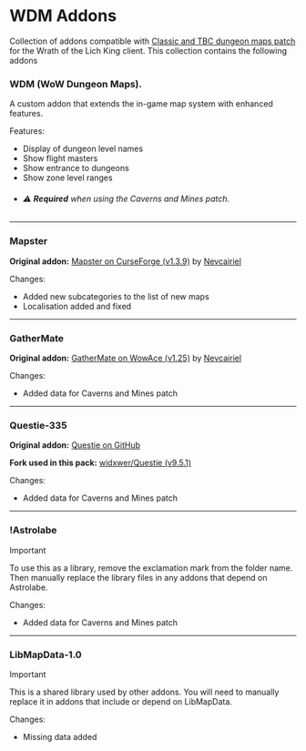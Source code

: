 # WDM Addons
Collection of addons compatible with [Classic and TBC dungeon maps patch](https://github.com/Trimitor/WDM-patch) for the Wrath of the Lich King client.
This collection contains the following addons

### WDM (WoW Dungeon Maps).
A custom addon that extends the in-game map system with enhanced features.

Features:
- Display of dungeon level names
- Show flight masters
- Show entrance to dungeons
- Show zone level ranges
- ###### ⚠️ **Required** when using the Caverns and Mines patch.

---
### Mapster
**Original addon:** [Mapster on CurseForge (v1.3.9)](https://www.curseforge.com/wow/addons/mapster/files/436697) by [Nevcairiel](https://github.com/Nevcairiel)

Changes:
- Added new subcategories to the list of new maps
- Localisation added and fixed

---
### GatherMate
**Original addon:** [GatherMate on WowAce (v1.25)](https://www.wowace.com/projects/gathermate/files/476697) by [Nevcairiel](https://github.com/Nevcairiel)

Changes:
- Added data for Caverns and Mines patch

---
### Questie-335
**Original addon:** [Questie on GitHub](https://github.com/Questie/Questie)

**Fork used in this pack:** [widxwer/Questie (v9.5.1)](https://github.com/widxwer/Questie)

Changes:
- Added data for Caverns and Mines patch

---
### !Astrolabe

> [!IMPORTANT]
> To use this as a library, remove the exclamation mark from the folder name. Then manually replace the library files in any addons that depend on Astrolabe.

Changes:
- Added data for Caverns and Mines patch

---
### LibMapData-1.0

> [!IMPORTANT]
> This is a shared library used by other addons. You will need to manually replace it in addons that include or depend on LibMapData.

Changes:
- Missing data added

